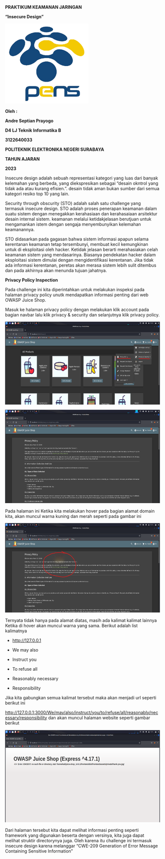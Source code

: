 **PRAKTIKUM KEAMANAN JARINGAN**

**“Insecure Design”**

<img src="./media/image1.png" style="width:2.83472in;height:2.69583in"
alt="Hasil gambar untuk logo pens png HD" />

**Oleh :**

**Andre Septian Prayogo**

**D4 LJ Teknik Informatika B**

**3122640033**

**POLITEKNIK ELEKTRONIKA NEGERI SURABAYA**

**TAHUN AJARAN**

**2023**

Insecure design adalah sebuah representasi kategori yang luas dari
banyak kelemahan yang berbeda, yang diekspresikan sebagai “desain
okntrol yang tidak ada atau kurang efisien.”. desain tidak aman bukan
sumber dari semua kategori resiko top 10 yang lain.

Security through obscurity (STO) adalah salah satu challenge yang
termasuk insecure design. STO adalah proses penerapan keamanan dalam
suatu sistem dengan menegakkan kerahasiaan dan kerahasaiaan arsitektur
desain internal sistem. keamanan melalui ketidakjelasan berutjuan untuk
mengamankan istem dengan sengaja menyembunyikan kelemahan keamanannya.

STO didasarkan pada gagasan bahwa sistem informasi apapun selama
kerentanan keamanan tetap tersembunyi, membuat kecil kemungkinan untuk
di eksploitasi oleh hacker. Ketidak jelasan berarti merahasiakan celah
keamanan sistem yang mendasarinya. Biasanya pendekatan hacker dalam
eksploitasi sistem dimulai dengan mengidentifikasi kerentanan. Jika
tidak ada informasi kerentanan, peretas akan merasa sistem lebih sulit
ditembus dan pada akhirnya akan menunda tujuan jahatnya.

**Privacy Policy Inspection**

Pada challenge ini kita diperintahkan untuk melakukan inspeksi pada
halaman privacy policy unutk mendapatkan informasi penting dari web
OWASP Juice Shop.

Masuk ke halaman privacy policy dengan melakukan klik account pada
bagian navbar lalu klik privacy & security dan selanjutnya klik privacy
policy.

<img src="./media/image2.png"
style="width:6.26806in;height:2.80069in" />

<img src="./media/image3.png"
style="width:6.26806in;height:3.16319in" />

Pada halaman ini Ketika kita melakukan hover pada bagian alamat domain
kita, akan muncul warna kuning dan merah seperti pada gambar ini

<img src="./media/image4.png"
style="width:6.26806in;height:3.01319in" />

Ternyata tidak hanya pada alamat diatas, masih ada kalimat kalimat
lainnya Ketika di hover akan muncul warna yang sama. Berikut adalah list
kalimatnya

- <http://127.0.0.1>

- We may also

- Instruct you

- To refuse all

- Reasonably necessary

- Responsibility

Jika kita gabungkan semua kalimat tersebut maka akan menjadi url seperti
berikut ini

<http://127.0.0.1:3000/We/may/also/instruct/you/to/refuse/all/reasonably/necessary/responsibility>
dan akan muncul halaman website seperti gambar berikut

<img src="./media/image5.png"
style="width:6.26806in;height:3.13403in" />

Dari halaman tersebut kita dapat melihat informasi penting seperti
framework yang digunakan beserta dengan versinya, kita juga dapat
melihat struktir directorynya juga. Oleh karena itu challenge ini
termasuk insecure design karena melanggar “CWE-209 Generation of Error
Message Containing Sensitive Information”

